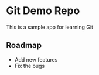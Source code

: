 # Git Demo Repo

This is a sample app for learning Git

## Roadmap
* Add new features
* Fix the bugs

